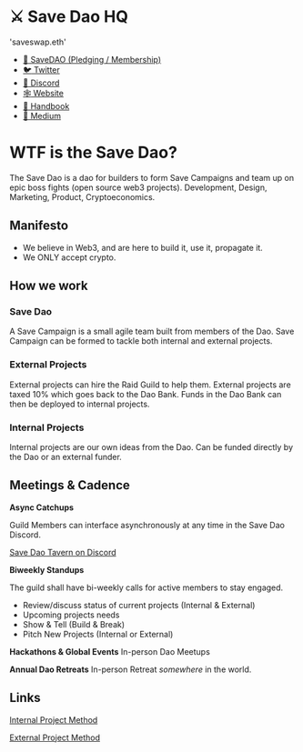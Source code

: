 # :crossed_swords: Save Dao HQ

'saveswap.eth'

- [:japanese_castle: SaveDAO (Pledging / Membership)](https://app.daohaus.club/dao/0x64/0x48cf4a3c08603f196be531ee1558b6aa641733c7)
- [:bird: Twitter](https://twitter.com/adbongogroupllc)
- [:speech_balloon: Discord](https://discord.gg/G2sXhQCpGg)
- [:spider_web: Website](https://adbongo.io)
- [:book: Handbook](https://www.zerowasteadvocacy.com)
- [:memo: Medium]()

# WTF is the Save Dao?

The Save Dao is a dao for builders to form Save Campaigns and team up on epic boss fights (open source web3 projects). Development, Design, Marketing, Product, Cryptoeconomics.

## Manifesto

- We believe in Web3, and are here to build it, use it, propagate it.
- We ONLY accept crypto.

## How we work

### Save Dao

A Save Campaign is a small agile team built from members of the Dao. Save Campaign can be formed to tackle both internal and external projects.

### External Projects

External projects can hire the Raid Guild to help them. External projects are taxed 10% which goes back to the Dao Bank. Funds in the Dao Bank can then be deployed to internal projects.

### Internal Projects

Internal projects are our own ideas from the Dao. Can be funded directly by the Dao or an external funder.

## Meetings & Cadence

**Async Catchups**

Guild Members can interface asynchronously at any time in the Save Dao Discord.

[Save Dao Tavern on Discord](https://discord.gg/PZv2MwpX6c)

**Biweekly Standups**

The guild shall have bi-weekly calls for active members to stay engaged.

- Review/discuss status of current projects (Internal & External)
- Upcoming projects needs
- Show & Tell (Build & Break)
- Pitch New Projects (Internal or External)

**Hackathons & Global Events**
In-person Dao Meetups

**Annual Dao Retreats**
In-person Retreat _somewhere_ in the world.

## Links

[Internal Project Method](./InternalProjectMethod.md)

[External Project Method](./ExternalProjectMethod.md)
